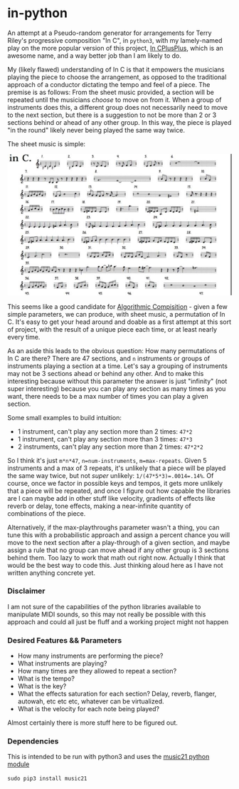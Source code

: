 # in-python

An attempt at a Pseudo-random generator for arrangements for Terry Riley's progressive composition "In C", in `python3`, with my lamely-named play on the more popular version of this project, [In CPlusPlus](https://github.com/gregwht/InCplusplus), which is an awesome name, and a way better job than I am likely to do.

My (likely flawed) understanding of In C is that it empowers the musicians playing the piece to choose the arrangement, as opposed to the traditional approach of a conductor dictating the tempo and feel of a piece. The premise is as follows: From the sheet music provided, a section will be repeated until the musicians _choose_ to move on from it. When a group of instruments does this, a different group does not necessarily need to move to the next section, but there is a suggestion to not be more than 2 or 3 sections behind or ahead of any other group. In this way, the piece is played "in the round" likely never being played the same way twice.

The sheet music is simple:

![music](./in-c-sheet-music.jpg)

This seems like a good candidate for [Algorithmic Compisition](https://en.wikipedia.org/wiki/Algorithmic_composition) - given a few simple parameters, we can produce, with sheet music, a permutation of In C. It's easy to get your head around and doable as a first attempt at this sort of project, with the result of a unique piece each time, or at least nearly every time.

As an aside this leads to the obvious question: How many permutations of In C are there? There are 47 sections, and `n` instruments or groups of instruments playing a section at a time. Let's say a grouping of instruments may not be 3 sections ahead or behind any other. And to make this interesting because without this parameter the answer is just "infinity" (not super interesting) because you can play any section as many times as you want, there needs to be a max number of times you can play a given section.

Some small examples to build intuition: 

- 1 instrument, can't play any section more than 2 times: `47*2`
- 1 instrument, can't play any section more than 3 times: `47*3`
- 2 instruments, can't play any section more than 2 times: `47*2*2`

So I think it's just `m*n*47`, `n=num-instruments`, `m=max-repeats`. Given 5 instruments and a max of 3 repeats, it's unlikely that a piece will be played the same way twice, but not _super_ unlikely: `1/(47*5*3)=.0014=.14%`. Of course, once we factor in possible keys and tempos, it gets more unlikely that a piece will be repeated, and once I figure out how capable the libraries are I can maybe add in other stuff like velocity, gradients of effects like reverb or delay, tone effects, making a near-infinite quantity of combinations of the piece.

Alternatively, if the max-playthroughs parameter wasn't a thing, you can tune this with a probabilistic approach and assign a percent chance you will move to the next section after a play-through of a given section, and maybe assign a rule that no group can move ahead if any other group is 3 sections behind them. Too lazy to work that math out right now. Actually I think that would be the best way to code this. Just thinking aloud here as I have not written anything concrete yet.

### Disclaimer

I am not sure of the capabilities of the python libraries available to manipulate MIDI sounds, so this may not really be possible with this approach and could all just be fluff and a working project might not happen

### Desired Features && Parameters

 - How many instruments are performing the piece?
 - What instruments are playing?
 - How many times are they allowed to repeat a section?
 - What is the tempo?
 - What is the key?
 - What the effects saturation for each section? Delay, reverb, flanger, autowah, etc etc etc, whatever can be virtualized.
 - What is the velocity for each note being played?

 Almost certainly there is more stuff here to be figured out.


### Dependencies

This is intended to be run with python3 and uses the [music21 python module](https://github.com/cuthbertLab/music21)

`sudo pip3 install music21`